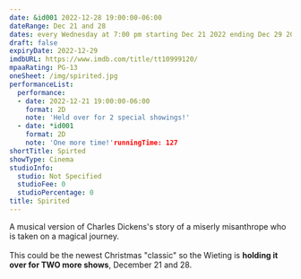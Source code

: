 ```yaml
---
date: &id001 2022-12-28 19:00:00-06:00
dateRange: Dec 21 and 28
dates: every Wednesday at 7:00 pm starting Dec 21 2022 ending Dec 29 2022
draft: false
expiryDate: 2022-12-29
imdbURL: https://www.imdb.com/title/tt10999120/
mpaaRating: PG-13
oneSheet: /img/spirited.jpg
performanceList:
  performance:
  - date: 2022-12-21 19:00:00-06:00
    format: 2D
    note: 'Held over for 2 special showings!'
  - date: *id001
    format: 2D
    note: 'One more time!'runningTime: 127
shortTitle: Spirted
showType: Cinema
studioInfo:
  studio: Not Specified
  studioFee: 0
  studioPercentage: 0
title: Spirited
---
```


A musical version of Charles Dickens's story of a miserly misanthrope who is taken on a magical journey.  <br/><br/>This could be the newest Christmas "classic" so the Wieting is **holding it over for TWO more shows**, December 21  and 28. 
